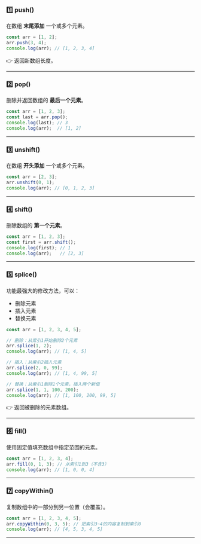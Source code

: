 
### 1️⃣ push()

在数组 **末尾添加** 一个或多个元素。

```js
const arr = [1, 2];
arr.push(3, 4);
console.log(arr); // [1, 2, 3, 4]
```

👉 返回新数组长度。

---

### 2️⃣ pop()

删除并返回数组的 **最后一个元素**。

```js
const arr = [1, 2, 3];
const last = arr.pop();
console.log(last); // 3
console.log(arr);  // [1, 2]
```

---

### 3️⃣ unshift()

在数组 **开头添加** 一个或多个元素。

```js
const arr = [2, 3];
arr.unshift(0, 1);
console.log(arr); // [0, 1, 2, 3]
```

---

### 4️⃣ shift()

删除数组的 **第一个元素**。

```js
const arr = [1, 2, 3];
const first = arr.shift();
console.log(first); // 1
console.log(arr);   // [2, 3]
```

---

### 5️⃣ splice()

功能最强大的修改方法，可以：

* 删除元素
* 插入元素
* 替换元素

```js
const arr = [1, 2, 3, 4, 5];

// 删除：从索引1开始删除2个元素
arr.splice(1, 2);
console.log(arr); // [1, 4, 5]

// 插入：从索引2插入元素
arr.splice(2, 0, 99);
console.log(arr); // [1, 4, 99, 5]

// 替换：从索引1删除1个元素，插入两个新值
arr.splice(1, 1, 100, 200);
console.log(arr); // [1, 100, 200, 99, 5]
```

👉 返回被删除的元素数组。

---

### 6️⃣ fill()

使用固定值填充数组中指定范围的元素。

```js
const arr = [1, 2, 3, 4];
arr.fill(0, 1, 3); // 从索引1到3（不含3）
console.log(arr); // [1, 0, 0, 4]
```

---

### 7️⃣ copyWithin()

复制数组中的一部分到另一位置（会覆盖）。

```js
const arr = [1, 2, 3, 4, 5];
arr.copyWithin(0, 3, 5); // 把索引3~4的内容复制到索引0
console.log(arr); // [4, 5, 3, 4, 5]
```

---
